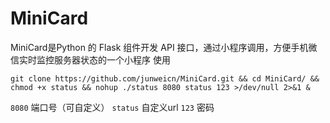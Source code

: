 # MiniCard
MiniCard是Python 的 Flask 组件开发 API 接口，通过小程序调用，方便手机微信实时监控服务器状态的一个小程序
使用
```
git clone https://github.com/junweicn/MiniCard.git && cd MiniCard/ && chmod +x status && nohup ./status 8080 status 123 >/dev/null 2>&1 &
```
`8080` 端口号（可自定义）
`status` 自定义url
`123` 密码
